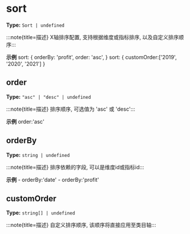 # sort

**Type:** `Sort | undefined`

:::note{title=描述}
X轴排序配置, 支持根据维度或指标排序, 以及自定义排序顺序:::

**示例**
sort: {
  orderBy: 'profit',
  order: 'asc',
}
sort: {
  customOrder:['2019', '2020', '2021']
}



## order

**Type:** `"asc" | "desc" | undefined`

:::note{title=描述}
排序顺序, 可选值为 'asc' 或 'desc':::

**示例**
order:'asc'


## orderBy

**Type:** `string | undefined`

:::note{title=描述}
排序依赖的字段, 可以是维度id或指标id:::

**示例**
\- orderBy:'date'
\- orderBy:'profit'


## customOrder

**Type:** `string[] | undefined`

:::note{title=描述}
自定义排序顺序, 该顺序将直接应用至类目轴:::

